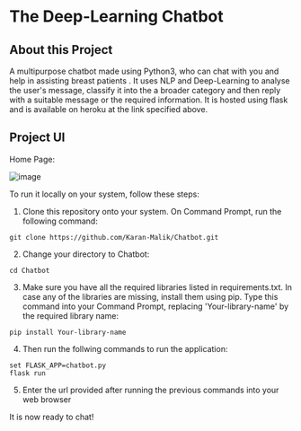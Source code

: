 #  The Deep-Learning Chatbot

## About this Project
A multipurpose chatbot made using Python3, who can chat with you and help in assisting breast patients . It uses NLP and Deep-Learning to analyse the user's message, classify it into the a broader category and then reply with a suitable message or the required information. It is hosted using flask and is available on heroku at the link specified above. 

## Project UI
Home Page:

![image](https://raw.githubusercontent.com/Karan-Malik/Chatbot/master/UI/main_screen.PNG?token=AKGUW5C2TMM37OQE5FSPXLS66D55O)

To run it locally on your system, follow these steps:
1. Clone this repository onto your system. On Command Prompt, run the following command:

```
git clone https://github.com/Karan-Malik/Chatbot.git
```
2. Change your directory to Chatbot:
```
cd Chatbot
```
3. Make sure you have all the required libraries listed in requirements.txt. In case any of the libraries are missing, install them using pip. Type this command into your Command Prompt, replacing 'Your-library-name' by the required library name:
```
pip install Your-library-name 
```
4. Then run the follwing commands to run the application:
```
set FLASK_APP=chatbot.py
flask run
```

5. Enter the url provided after running the previous commands into your web browser

It is now ready to chat!

